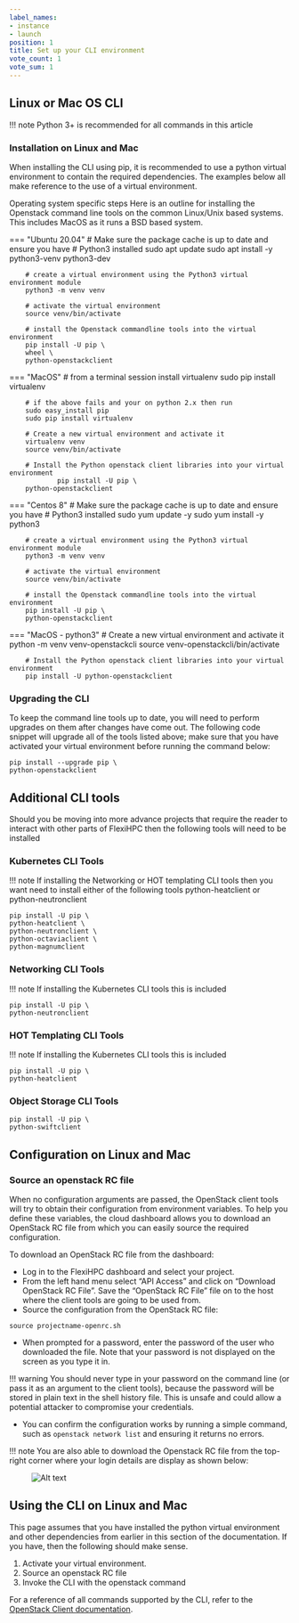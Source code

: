 ```yaml
---
label_names:
- instance
- launch
position: 1
title: Set up your CLI environment
vote_count: 1
vote_sum: 1
---
```


## Linux or Mac OS CLI

!!! note
    Python 3+ is recommended for all commands in this article

### Installation on Linux and Mac

When installing the CLI using pip, it is recommended to use a python virtual environment to contain the required dependencies. The examples below all make reference to the use of a virtual environment.

Operating system specific steps
Here is an outline for installing the Openstack command line tools on the common Linux/Unix based systems. This includes MacOS as it runs a BSD based system.


=== "Ubuntu 20.04"
        # Make sure the package cache is up to date and ensure you have
        # Python3 installed
        sudo apt update
        sudo apt install -y python3-venv python3-dev

        # create a virtual environment using the Python3 virtual environment module
        python3 -m venv venv

        # activate the virtual environment
        source venv/bin/activate

        # install the Openstack commandline tools into the virtual environment
        pip install -U pip \
        wheel \
        python-openstackclient

=== "MacOS"
        # from a terminal session install virtualenv
        sudo pip install virtualenv

        # if the above fails and your on python 2.x then run
        sudo easy_install pip
        sudo pip install virtualenv

        # Create a new virtual environment and activate it
        virtualenv venv
        source venv/bin/activate

        # Install the Python openstack client libraries into your virtual environment
                pip install -U pip \
        python-openstackclient

=== "Centos 8"
        # Make sure the package cache is up to date and ensure you have
        # Python3 installed
        sudo yum update -y
        sudo yum install -y python3

        # create a virtual environment using the Python3 virtual environment module
        python3 -m venv venv

        # activate the virtual environment
        source venv/bin/activate

        # install the Openstack commandline tools into the virtual environment
        pip install -U pip \
        python-openstackclient

=== "MacOS - python3"
        # Create a new virtual environment and activate it
        python -m venv venv-openstackcli
        source venv-openstackcli/bin/activate

        # Install the Python openstack client libraries into your virtual environment
        pip install -U python-openstackclient

### Upgrading the CLI

To keep the command line tools up to date, you will need to perform upgrades on them after changes have come out. The following code snippet will upgrade all of the tools listed above; make sure that you have activated your virtual environment before running the command below:

```
pip install --upgrade pip \
python-openstackclient
```

## Additional CLI tools

Should you be moving into more advance projects that require the reader to interact with other parts of FlexiHPC then the following tools will need to be installed

### Kubernetes CLI Tools

!!! note
    If installing the Networking or HOT templating CLI tools then you want need to install either of the following tools python-heatclient or python-neutronclient

```
pip install -U pip \
python-heatclient \
python-neutronclient \
python-octaviaclient \
python-magnumclient
```

### Networking CLI Tools

!!! note
    If installing the Kubernetes CLI tools this is included

```
pip install -U pip \
python-neutronclient
```

### HOT Templating CLI Tools

!!! note
    If installing the Kubernetes CLI tools this is included

```
pip install -U pip \
python-heatclient
```

### Object Storage CLI Tools

```
pip install -U pip \
python-swiftclient
```

## Configuration on Linux and Mac

### Source an openstack RC file

When no configuration arguments are passed, the OpenStack client tools will try to obtain their configuration from environment variables. To help you define these variables, the cloud dashboard allows you to download an OpenStack RC file from which you can easily source the required configuration.

To download an OpenStack RC file from the dashboard:

- Log in to the FlexiHPC dashboard and select your project.
- From the left hand menu select “API Access” and click on “Download OpenStack RC File”. Save the “OpenStack RC File” file on to the host where the client tools are going to be used from.
- Source the configuration from the OpenStack RC file:
```
source projectname-openrc.sh
```
- When prompted for a password, enter the password of the user who downloaded the file. Note that your password is not displayed on the screen as you type it in.

!!! warning
    You should never type in your password on the command line (or pass it as an argument to the client tools), because the password will be stored in plain text in the shell history file. This is unsafe and could allow a potential attacker to compromise your credentials.

- You can confirm the configuration works by running a simple command, such as `openstack network list` and ensuring it returns no errors.

!!! note
    You are also able to download the Openstack RC file from the top-right corner where your login details are display as shown below:
    <figure markdown>
        ![Alt text](../../assets/images/flexi/user-menu.png)
    </figure>
    

## Using the CLI on Linux and Mac

This page assumes that you have installed the python virtual environment and other dependencies from earlier in this section of the documentation. If you have, then the following should make sense. 

1. Activate your virtual environment.
1. Source an openstack RC file
1. Invoke the CLI with the openstack command

For a reference of all commands supported by the CLI, refer to the [OpenStack Client documentation](https://docs.openstack.org/python-openstackclient/latest/).
